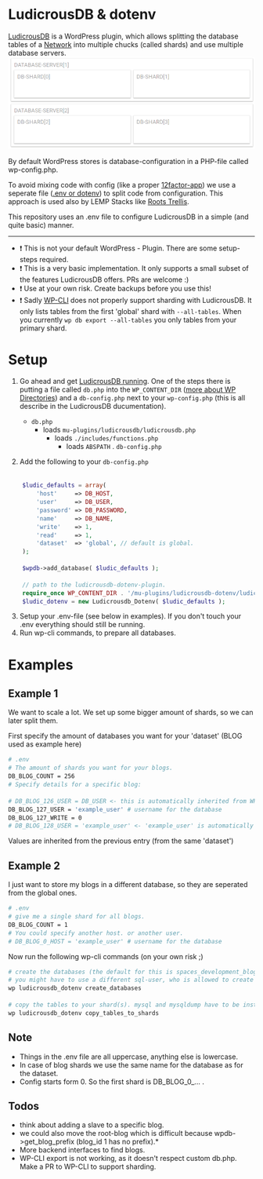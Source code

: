 # LudicrousDB & dotenv


[LudicrousDB](https://github.com/stuttter/ludicrousdb) is a WordPress plugin, which allows splitting the database tables of a [Network](https://wordpress.org/support/article/create-a-network/) into multiple chucks (called shards) and use multiple database servers.
![sharding](sharding.gif)

By default WordPress stores is database-configuration in a PHP-file called wp-config.php.

To avoid mixing code with config (like a proper [12factor-app](https://12factor.net/)) we use a seperate file ([.env or dotenv](https://github.com/vlucas/phpdotenv)) to split code from configuration. This approach is used also by LEMP Stacks like [Roots Trellis](https://github.com/roots/trellis).

This repository uses an .env file to configure LudicrousDB in a simple (and quite basic) manner.

---

- ❗ This is not your default WordPress - Plugin. There are some setup-steps required.
- ❗ This is a very basic implementation. It only supports a small subset of the features LudicrousDB offers. PRs are welcome :)
- ❗ Use at your own risk. Create backups before you use this!
- ❗ Sadly [WP-CLI](https://wp-cli.org/) does not properly support sharding with LudicrousDB. It only lists tables from the first 'global' shard with `--all-tables`. When you currently `wp db export --all-tables` you only tables from your primary shard.

# Setup

1. Go ahead and get [LudicrousDB running](https://github.com/stuttter/ludicrousdb#installation).
   One of the steps there is putting a file called `db.php` into the `WP_CONTENT_DIR` ([more about WP Directories](https://codex.wordpress.org/Determining_Plugin_and_Content_Directories)) and a `db-config.php` next to your `wp-config.php` (this is all describe in the LudicrousDB ducumentation).

   - `db.php `
		- loads `mu-plugins/ludicrousdb/ludicrousdb.php`
			- loads `./includes/functions.php`
				- loads `ABSPATH` . `db-config.php`

2. Add the following to your `db-config.php`
```php

	$ludic_defaults = array(
		'host'     => DB_HOST,
		'user'     => DB_USER,
		'password' => DB_PASSWORD,
		'name'     => DB_NAME,
		'write'    => 1,
		'read'     => 1,
		'dataset'  => 'global', // default is global.
	);

	$wpdb->add_database( $ludic_defaults );

	// path to the ludicrousdb-dotenv-plugin.
	require_once WP_CONTENT_DIR . '/mu-plugins/ludicrousdb-dotenv/ludicrousdb-dotenv.php';
	$ludic_dotenv = new Ludicrousdb_Dotenv( $ludic_defaults );

```

3. Setup your .env-file (see below in examples). If you don't touch your .env everything should still be running.
4. Run wp-cli commands, to prepare all databases.

# Examples

## Example 1
We want to scale a lot. We set up some bigger amount of shards, so we can later split them.

First specify the amount of databases you want for your 'dataset' (BLOG used as example here)
```bash
# .env
# The amount of shards you want for your blogs.
DB_BLOG_COUNT = 256
# Specify details for a specific blog:

# DB_BLOG_126_USER = DB_USER <- this is automatically inherited from WP-defaults
DB_BLOG_127_USER = 'example_user' # username for the database
DB_BLOG_127_WRITE = 0
# DB_BLOG_128_USER = 'example_user' <- 'example_user' is automatically inherited from the previous entry (127)

```
Values are inherited from the previous entry (from the same 'dataset')

## Example 2
I just want to store my blogs in a different database, so they are seperated from the global ones.
```bash
# .env
# give me a single shard for all blogs.
DB_BLOG_COUNT = 1
# You could specify another host. or another user.
# DB_BLOG_0_HOST = 'example_user' # username for the database
```

Now run the following wp-cli commands (on your own risk ;)
```bash
# create the databases (the default for this is spaces_development_blog_shard_0)
# you might have to use a different sql-user, who is allowed to create databases with --db_user=... --db_password=...
wp ludicrousdb_dotenv create_databases

# copy the tables to your shard(s). mysql and mysqldump have to be installed.
wp ludicrousdb_dotenv copy_tables_to_shards
```



## Note
- Things in the .env file are all uppercase, anything else is lowercase.
- In case of blog shards we use the same name for the database as for the dataset.
- Config starts form 0. So the first shard is DB_BLOG_0_... .

## Todos
- think about adding a slave to a specific blog.
- we could also move the root-blog which is difficult because wpdb->get_blog_prefix (blog_id 1 has no prefix).*
- More backend interfaces to find blogs.
- WP-CLI export is not working, as it doesn't respect custom db.php. Make a PR to WP-CLI to support sharding.
